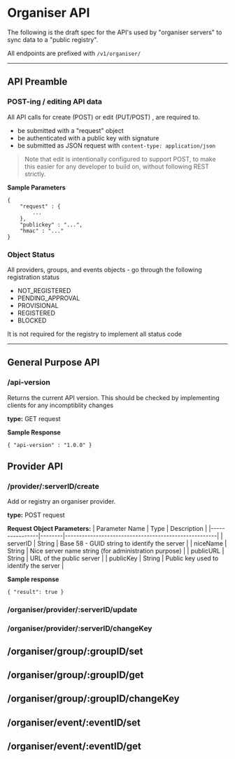# Organiser API

The following is the draft spec for the API's used by "organiser servers" to sync data to a "public registry".

All endpoints are prefixed with `/v1/organiser/` 

---

## API Preamble

### POST-ing / editing API data

All API calls for create (POST) or edit (PUT/POST) , are required to.

- be submitted with a "request" object
- be authenticated with a public key with signature
- be submitted as JSON request with `content-type: application/json`

> Note that edit is intentionally configured to support POST, to make this easier for any developer to build on, without following REST strictly.

**Sample Parameters**
```
{
	"request" : {
		...
	},
	"publickey" : "...",
	"hmac" : "..."
}
```

### Object Status

All providers, groups, and events objects - go through the following registration status

- NOT_REGISTERED
- PENDING_APPROVAL
- PROVISIONAL
- REGISTERED
- BLOCKED

It is not required for the registry to implement all status code

---

## General Purpose API

### /api-version

Returns the current API version. This should be checked by implementing clients for any incomptiblity changes

**type:** GET request

**Sample Response**
```
{ "api-version" : "1.0.0" }
```

## Provider API

### /provider/:serverID/create

Add or registry an organiser provider.

**type:** POST request

**Request Object Parameters:**
| Parameter Name | Type   | Description                                          |
|----------------|--------|------------------------------------------------------|
| serverID       | String | Base 58 - GUID string to identify the server         |
| niceName       | String | Nice server name string (for administration purpose) |
| publicURL      | String | URL of the public server                             |
| publicKey      | String | Public key used to identify the server               |

**Sample response**



```
{ "result": true }
```

### /organiser/provider/:serverID/update

### /organiser/provider/:serverID/changeKey

## /organiser/group/:groupID/set

## /organiser/group/:groupID/get

## /organiser/group/:groupID/changeKey

## /organiser/event/:eventID/set

## /organiser/event/:eventID/get


